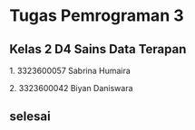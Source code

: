 <h1> Tugas Pemrograman 3</h1>
<h2> Kelas 2 D4 Sains Data Terapan </h2>
<p>1. 3323600057 Sabrina Humaira</p>
<p>2. 3323600042 Biyan Daniswara</p>

<h2> selesai </h2>
